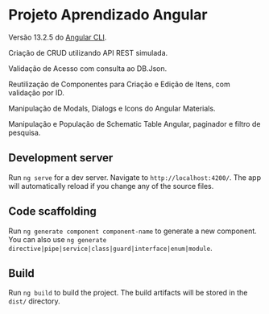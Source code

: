 # Projeto Aprendizado Angular

Versão 13.2.5 do [Angular CLI](https://github.com/angular/angular-cli).

Criação de CRUD utilizando API REST simulada.

Validação de Acesso com consulta ao DB.Json.

Reutilização de Componentes para Criação e Edição de Itens, com validação por ID.

Manipulação de Modals, Dialogs e Icons do Angular Materials.

Manipulação e População de Schematic Table Angular, paginador e filtro de pesquisa.


## Development server

Run `ng serve` for a dev server. Navigate to `http://localhost:4200/`. The app will automatically reload if you change any of the source files.

## Code scaffolding

Run `ng generate component component-name` to generate a new component. You can also use `ng generate directive|pipe|service|class|guard|interface|enum|module`.

## Build

Run `ng build` to build the project. The build artifacts will be stored in the `dist/` directory.
